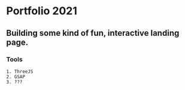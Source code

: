 # Portfolio 2021

## Building some kind of fun, interactive landing page. 

### Tools
    1. ThreeJS
    2. GSAP
    3. ???
    
